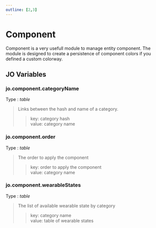 ```yaml
---
outline: [2,3]
---
```


# Component <BadgeClient/>

Component is a very usefull module to manage entity component. The module is designed to create a persistence of component colors if you defined a custom colorway.

## JO Variables

### jo.component.categoryName
Type : *table*  
> Links between the hash and name of a category.  
>> key: category hash  
>> value: category name

### jo.component.order
Type : *table*  
> The order to apply the component  
>> key: order to apply the component  
>> value: category name

### jo.component.wearableStates
Type : *table*  
> The list of available wearable state by category  
>> key: category name  
>> value: table of wearable states

<!--@include: ./autodoc/autodoc_g_client_functions.md-->